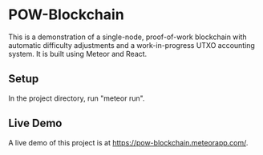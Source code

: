 # POW-Blockchain
This is a demonstration of a single-node, proof-of-work blockchain with automatic difficulty adjustments and a work-in-progress UTXO accounting system. It is built using Meteor and React.

## Setup
In the project directory, run "meteor run".

## Live Demo

A live demo of this project is at https://pow-blockchain.meteorapp.com/.
